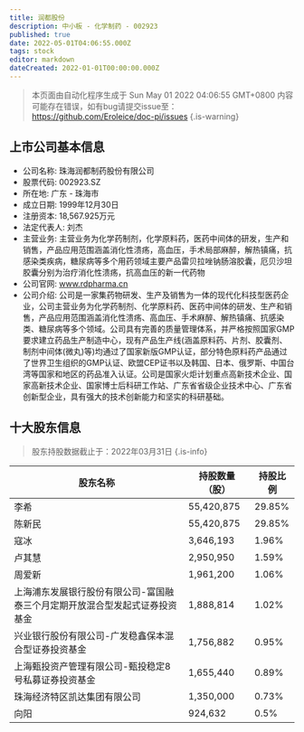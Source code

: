 ```yaml
---
title: 润都股份
description: 中小板 - 化学制药 - 002923
published: true
date: 2022-05-01T04:06:55.000Z
tags: stock
editor: markdown
dateCreated: 2022-01-01T00:00:00.000Z
---
```


> 本页面由自动化程序生成于 Sun May 01 2022 04:06:55 GMT+0800
> 内容可能存在错误，如有bug请提交issue至：https://github.com/Eroleice/doc-pi/issues
{.is-warning}

## 上市公司基本信息
- 公司名称: 珠海润都制药股份有限公司
- 股票代码: 002923.SZ
- 所在地: 广东 - 珠海市
- 成立日期: 1999年12月30日
- 注册资本: 18,567.925万元
- 法定代表人: 刘杰
- 主营业务: 主营业务为化学药制剂，化学原料药，医药中间体的研发，生产和销售，产品应用范围涵盖消化性溃疡，高血压，手术局部麻醉，解热镇痛，抗感染类疾病，糖尿病等多个用药领域主要产品雷贝拉唑钠肠溶胶囊，厄贝沙坦胶囊分别为治疗消化性溃疡，抗高血压的新一代药物
- 公司官网: www.rdpharma.cn
- 公司介绍: 公司是一家集药物研发、生产及销售为一体的现代化科技型医药企业，公司主营业务为化学药制剂、化学原料药、医药中间体的研发、生产和销售，产品应用范围涵盖消化性溃疡、高血压、手术麻醉、解热镇痛、抗感染类、糖尿病等多个领域。公司具有完善的质量管理体系，并严格按照国家GMP要求建立药品生产制造中心，现有产品生产线(涵盖原料药、片剂、胶囊剂、制剂中间体(微丸)等)均通过了国家新版GMP认证，部分特色原料药产品通过了世界卫生组织的GMP认证、欧盟CEP证书以及韩国、日本、俄罗斯、中国台湾等国家和地区的药品准入认证。公司是国家火炬计划重点高新技术企业、国家高新技术企业、国家博士后科研工作站、广东省省级企业技术中心、广东省创新型企业，具有强大的技术创新能力和坚实的科研基础。


## 十大股东信息
> 股东持股数据截止于：2022年03月31日
{.is-info}

| 股东名称 | 持股数量（股） | 持股比例 |
| --- | --- | --- |
| 李希 | 55,420,875 | 29.85% |
| 陈新民 | 55,420,875 | 29.85% |
| 寇冰 | 3,646,193 | 1.96% |
| 卢其慧 | 2,950,950 | 1.59% |
| 周爱新 | 1,961,200 | 1.06% |
| 上海浦东发展银行股份有限公司-富国融泰三个月定期开放混合型发起式证券投资基金 | 1,888,814 | 1.02% |
| 兴业银行股份有限公司-广发稳鑫保本混合型证券投资基金 | 1,756,882 | 0.95% |
| 上海甄投资产管理有限公司-甄投稳定8号私募证券投资基金 | 1,655,440 | 0.89% |
| 珠海经济特区凯达集团有限公司 | 1,350,000 | 0.73% |
| 向阳 | 924,632 | 0.5% |




